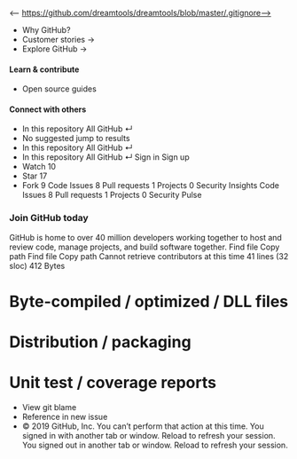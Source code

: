 <-- https://github.com/dreamtools/dreamtools/blob/master/.gitignore-->

* Why GitHub? 
* Customer stories →
* Explore GitHub →
#### Learn & contribute
* Open source guides
#### Connect with others
* In this repository  All GitHub  ↵
* No suggested jump to results
* In this repository  All GitHub  ↵
* In this repository  All GitHub  ↵
Sign in  Sign up
* Watch  10 
* Star  17 
* Fork  9 
Code Issues 8 Pull requests 1 Projects 0 Security  Insights
Code Issues 8 Pull requests 1 Projects 0 Security Pulse
### Join GitHub today
GitHub is home to over 40 million developers working together to host and review code, manage projects, and build software together.
Find file  Copy path
Find file  Copy path
Cannot retrieve contributors at this time
41 lines (32 sloc)  412 Bytes
# Byte-compiled / optimized / DLL files
# Distribution / packaging
# Unit test / coverage reports
* View git blame
* Reference in new issue
* © 2019 GitHub, Inc.
You can’t perform that action at this time.
You signed in with another tab or window. Reload to refresh your session. You signed out in another tab or window. Reload to refresh your session.